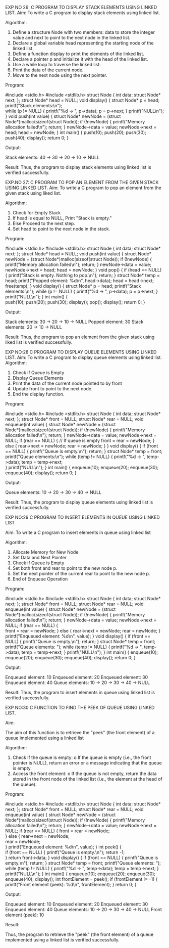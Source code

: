 

EXP NO 26: C PROGRAM TO DISPLAY STACK ELEMENTS USING LINKED LIST.
Aim:
To write a C program to display stack elements using linked list.

Algorithm:
1.	Define a structure Node with two members: data to store the integer value and next to point to the next node in the linked list.
2.	Declare a global variable head representing the starting node of the linked list.
3.	Define a function display to print the elements of the linked list.
4.	Declare a pointer p and initialize it with the head of the linked list.
5.	Use a while loop to traverse the linked list:
6.	Print the data of the current node.
7.	Move to the next node using the next pointer.
 
Program:

#include <stdio.h>
#include <stdlib.h>
struct Node {
    int data;
    struct Node* next;
};
struct Node* head = NULL;
void display() {
    struct Node* p = head;
    printf("Stack elements:\n");  
    while (p != NULL) {
        printf("%d -> ", p->data); 
        p = p->next; 
    }
    printf("NULL\n");
}
void push(int value) {
    struct Node* newNode = (struct Node*)malloc(sizeof(struct Node));
    if (!newNode) {
        printf("Memory allocation failed\n");
        return;
    }
    newNode->data = value;
    newNode->next = head;
    head = newNode;
}
int main() {
    push(10);
    push(20);
    push(30);
    push(40);
    display();
    return 0;
}


Output:

Stack elements:
40 -> 30 -> 20 -> 10 -> NULL



Result:
Thus, the program to display stack elements using linked list is verified successfully. 



EXP.NO 27: C PROGRAM TO POP AN ELEMENT FROM THE GIVEN STACK USING 
LINKED LIST.
Aim:
To write a C program to pop an element from the given stack using liked list.

Algorithm:
1.	Check for Empty Stack
2.	If head is equal to NULL, Print "Stack is empty."
3.	Else Proceed to the next step.
4.	Set head to point to the next node in the stack.
 
Program:


#include <stdio.h>
#include <stdlib.h>
struct Node {
    int data;
    struct Node* next;
};
struct Node* head = NULL;
void push(int value) {
    struct Node* newNode = (struct Node*)malloc(sizeof(struct Node));
    if (!newNode) {
        printf("Memory allocation failed\n");
        return;
    }
    newNode->data = value;
    newNode->next = head;
    head = newNode;
}
void pop() {
    if (head == NULL) { 
        printf("Stack is empty. Nothing to pop.\n"); 
        return;
    }
    struct Node* temp = head;
    printf("Popped element: %d\n", head->data);
    head = head->next;
    free(temp);
}
void display() {
    struct Node* p = head;
    printf("Stack elements:\n");
    while (p != NULL) {
        printf("%d -> ", p->data);
        p = p->next;
    }
    printf("NULL\n");
}
int main() {  
    push(10);
    push(20);
    push(30);
    display();
    pop();
    display();
    return 0;
}


Output:

Stack elements:
30 -> 20 -> 10 -> NULL
Popped element: 30
Stack elements:
20 -> 10 -> NULL




Result:
Thus, the program to pop an element from the given stack using liked list is verified successfully.

 
EXP NO:28 C PROGRAM TO DISPLAY QUEUE ELEMENTS USING LINKED LIST.
Aim:
To write a C program to display queue elements using linked list.
Algorithm:
1.	Check if Queue is Empty
2.	Display Queue Elements
3.	Print the data of the current node pointed to by front
4.	Update front to point to the next node.
5.	End the display function.
 
Program:


#include <stdio.h>
#include <stdlib.h>
struct Node {
    int data;
    struct Node* next;
};
struct Node* front = NULL;
struct Node* rear = NULL;
void enqueue(int value) {
    struct Node* newNode = (struct Node*)malloc(sizeof(struct Node));
    if (!newNode) {
        printf("Memory allocation failed\n");
        return;
    }
    newNode->data = value;
    newNode->next = NULL;
    if (rear == NULL) {
        // If queue is empty
        front = rear = newNode;
    } else {
        rear->next = newNode;
        rear = newNode;
    }
}
void display() {
    if (front == NULL) {
        printf("Queue is empty.\n");
        return;
    }
    struct Node* temp = front;
    printf("Queue elements:\n");
    while (temp != NULL) {
        printf("%d -> ", temp->data); 
        temp = temp->next;            
    }
    printf("NULL\n");
}
int main() {
    enqueue(10);
    enqueue(20);
    enqueue(30);
    enqueue(40);
    display();
    return 0;
}


Output:

Queue elements:
10 -> 20 -> 30 -> 40 -> NULL


Result:
Thus, the program to display queue elements using linked list is verified successfully.


 
EXP NO:29 C PROGRAM TO INSERT ELEMENTS IN QUEUE USING LINKED LIST

Aim:
To write a C program to insert elements in queue using linked list

Algorithm:
1.	Allocate Memory for New Node
2.	Set Data and Next Pointer
3.	Check if Queue is Empty
4.	Set both front and rear to point to the new node p.
5.	Set the next pointer of the current rear to point to the new node p.
6.	End of Enqueue Operation
 
Program:


#include <stdio.h>
#include <stdlib.h>
struct Node {
    int data;
    struct Node* next;
};
struct Node* front = NULL;
struct Node* rear = NULL;
void enqueue(int value) {
    struct Node* newNode = (struct Node*)malloc(sizeof(struct Node));
    if (!newNode) {
        printf("Memory allocation failed\n");
        return;
    }
    newNode->data = value;
    newNode->next = NULL;
    if (rear == NULL) {       
        front = rear = newNode;
    } else {
        rear->next = newNode;
        rear = newNode;
    }
    printf("Enqueued element: %d\n", value); 
}
void display() {
    if (front == NULL) {
        printf("Queue is empty.\n");
        return;
    }
    struct Node* temp = front;
    printf("Queue elements: ");
    while (temp != NULL) {
        printf("%d -> ", temp->data);
        temp = temp->next;
    }
    printf("NULL\n");
}
int main() {
    enqueue(10);
    enqueue(20);
    enqueue(30);
    enqueue(40);
    display();
    return 0;
}


Output:

Enqueued element: 10
Enqueued element: 20
Enqueued element: 30
Enqueued element: 40
Queue elements: 10 -> 20 -> 30 -> 40 -> NULL


Result:
Thus, the program to insert elements in queue using linked list is verified successfully.



EXP NO:30 C FUNCTION TO FIND THE PEEK OF QUEUE USING LINKED LIST.


Aim:

The aim of this function is to retrieve the "peek" (the front element) of a queue implemented using a linked list

Algorithm:

1.	Check if the queue is empty:
o	If the queue is empty (i.e., the front pointer is NULL), return an error or a message indicating that the queue is empty.
2.	Access the front element:
o	If the queue is not empty, return the data stored in the front node of the linked list (i.e., the element at the head of the queue).

Program:


#include <stdio.h>
#include <stdlib.h>
struct Node {
    int data;
    struct Node* next;
};
struct Node* front = NULL;
struct Node* rear = NULL;
void enqueue(int value) {
    struct Node* newNode = (struct Node*)malloc(sizeof(struct Node));
    if (!newNode) {
        printf("Memory allocation failed\n");
        return;
    }
    newNode->data = value;
    newNode->next = NULL;
    if (rear == NULL) {
        front = rear = newNode;  
    } else {
        rear->next = newNode;  
        rear = newNode;       
    }
    printf("Enqueued element: %d\n", value); 
}
int peek() {    
    if (front == NULL) {
        printf("Queue is empty.\n");
        return -1;  
    }
    return front->data;
}
void display() {
    if (front == NULL) {
        printf("Queue is empty.\n");
        return;
    }
    struct Node* temp = front;
    printf("Queue elements: ");
    while (temp != NULL) {
        printf("%d -> ", temp->data);
        temp = temp->next;
    }
    printf("NULL\n");
}
int main() {
    enqueue(10);
    enqueue(20);
    enqueue(30);
    enqueue(40);
    display();
    int frontElement = peek();
    if (frontElement != -1) {
        printf("Front element (peek): %d\n", frontElement);
    }
    return 0;
}


Output:

Enqueued element: 10
Enqueued element: 20
Enqueued element: 30
Enqueued element: 40
Queue elements: 10 -> 20 -> 30 -> 40 -> NULL
Front element (peek): 10




Result:

Thus, the program to retrieve the "peek" (the front element) of a queue implemented using a linked list is verified successfully.


